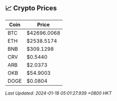 ## 📈 Crypto Prices

| Coin | Price |
| ---- | ----- |
| BTC | $42696.0068 |
| ETH | $2538.5174 |
| BNB | $309.1298 |
| CRV | $0.5440 |
| ARB | $2.0373 |
| OKB | $54.9003 |
| DOGE | $0.0804 |

_Last Updated: 2024-01-18 05:01:27.939 +0800 HKT_
